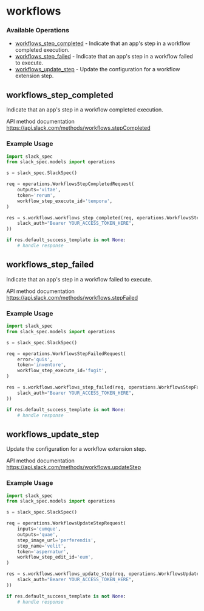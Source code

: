 # workflows

### Available Operations

* [workflows_step_completed](#workflows_step_completed) - Indicate that an app's step in a workflow completed execution.
* [workflows_step_failed](#workflows_step_failed) - Indicate that an app's step in a workflow failed to execute.
* [workflows_update_step](#workflows_update_step) - Update the configuration for a workflow extension step.

## workflows_step_completed

Indicate that an app's step in a workflow completed execution.

API method documentation
<https://api.slack.com/methods/workflows.stepCompleted>

### Example Usage

```python
import slack_spec
from slack_spec.models import operations

s = slack_spec.SlackSpec()

req = operations.WorkflowsStepCompletedRequest(
    outputs='vitae',
    token='rerum',
    workflow_step_execute_id='tempora',
)

res = s.workflows.workflows_step_completed(req, operations.WorkflowsStepCompletedSecurity(
    slack_auth="Bearer YOUR_ACCESS_TOKEN_HERE",
))

if res.default_success_template is not None:
    # handle response
```

## workflows_step_failed

Indicate that an app's step in a workflow failed to execute.

API method documentation
<https://api.slack.com/methods/workflows.stepFailed>

### Example Usage

```python
import slack_spec
from slack_spec.models import operations

s = slack_spec.SlackSpec()

req = operations.WorkflowsStepFailedRequest(
    error='quis',
    token='inventore',
    workflow_step_execute_id='fugit',
)

res = s.workflows.workflows_step_failed(req, operations.WorkflowsStepFailedSecurity(
    slack_auth="Bearer YOUR_ACCESS_TOKEN_HERE",
))

if res.default_success_template is not None:
    # handle response
```

## workflows_update_step

Update the configuration for a workflow extension step.

API method documentation
<https://api.slack.com/methods/workflows.updateStep>

### Example Usage

```python
import slack_spec
from slack_spec.models import operations

s = slack_spec.SlackSpec()

req = operations.WorkflowsUpdateStepRequest(
    inputs='cumque',
    outputs='quae',
    step_image_url='perferendis',
    step_name='velit',
    token='aspernatur',
    workflow_step_edit_id='eum',
)

res = s.workflows.workflows_update_step(req, operations.WorkflowsUpdateStepSecurity(
    slack_auth="Bearer YOUR_ACCESS_TOKEN_HERE",
))

if res.default_success_template is not None:
    # handle response
```
